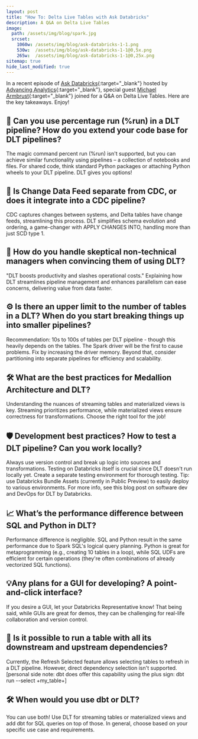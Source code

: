 ```yaml
---
layout: post
title: "How To: Delta Live Tables with Ask Databricks"
description: A Q&A on Delta Live Tables
image: 
  path: /assets/img/blog/spark.jpg
  srcset:
    1060w: /assets/img/blog/ask-databricks-1-1.png
    530w:  /assets/img/blog/ask-databricks-1-1@0,5x.png
    265w:  /assets/img/blog/ask-databricks-1-1@0,25x.png
sitemap: true
hide_last_modified: true
---
```


In a recent episode of [Ask Databricks](https://www.advancinganalytics.co.uk/askdbx){:target="_blank"} hosted by [Advancing Analytics](https://www.linkedin.com/company/advancing-analytics/){:target="_blank"}, special guest [Michael Armbrust](https://www.linkedin.com/in/michaelarmbrust/){:target="_blank"} joined for a Q&A on Delta Live Tables. Here are the key takeaways. Enjoy!


## 🚀 Can you use percentage run (%run) in a DLT pipeline? How do you extend your code base for DLT pipelines?
The magic command percent run (%run) isn't supported, but you can achieve similar functionality using pipelines – a collection of notebooks and files. For shared code, think standard Python packages or attaching Python wheels to your DLT pipeline. DLT gives you options!

## 🔧 Is Change Data Feed separate from CDC, or does it integrate into a CDC pipeline?
CDC captures changes between systems, and Delta tables have change feeds, streamlining this process. DLT simplifies schema evolution and ordering, a game-changer with APPLY CHANGES INTO, handling more than just SCD type 1.

## 🤔 How do you handle skeptical non-technical managers when convincing them of using DLT?
"DLT boosts productivity and slashes operational costs." Explaining how DLT streamlines pipeline management and enhances parallelism can ease concerns, delivering value from data faster.

## ⚙️ Is there an upper limit to the number of tables in a DLT? When do you start breaking things up into smaller pipelines?
Recommendation: 10s to 100s of tables per DLT pipeline - though this heavily depends on the tables. The Spark driver will be the first to cause problems. Fix by increasing the driver memory. Beyond that, consider partitioning into separate pipelines for efficiency and scalability.

## 🛠️ What are the best practices for Medallion Architecture and DLT?
Understanding the nuances of streaming tables and materialized views is key. Streaming prioritizes performance, while materialized views ensure correctness for transformations. Choose the right tool for the job!

## 🛡️ Development best practices? How to test a DLT pipeline? Can you work locally?
Always use version control and break up logic into sources and transformations. Testing on Databricks itself is crucial since DLT doesn't run locally yet. Create a separate testing environment for thorough testing. Tip: use Databricks Bundle Assets (currently in Public Preview) to easily deploy to various environments. For more info, see this blog post on software dev and DevOps for DLT by Databricks.

## 📈 What’s the performance difference between SQL and Python in DLT?
Performance difference is negligible. SQL and Python result in the same performance due to Spark SQL's logical query planning. Python is great for metaprogramming (e.g., creating 10 tables in a loop), while SQL UDFs are efficient for certain operations (they're often combinations of already vectorized SQL functions).

## 💡Any plans for a GUI for developing? A point-and-click interface?
If you desire a GUI, let your Databricks Representative know! That being said, while GUIs are great for demos, they can be challenging for real-life collaboration and version control.

## 🔄 Is it possible to run a table with all its downstream and upstream dependencies?
Currently, the Refresh Selected feature allows selecting tables to refresh in a DLT pipeline. However, direct dependency selection isn't supported. [personal side note: dbt does offer this capability using the plus sign: dbt run --select +my_table+]

## 🛠️ When would you use dbt or DLT?
You can use both! Use DLT for streaming tables or materialized views and add dbt for SQL queries on top of those. In general, choose based on your specific use case and requirements.